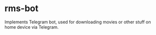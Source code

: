 # rms-bot

Implements Telegram bot, used for downloading movies or other stuff on home device via Telegram.

